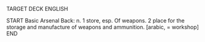 TARGET DECK
ENGLISH

START
Basic
Arsenal
Back: n. 1 store, esp. Of weapons. 2 place for the storage and manufacture of weapons and ammunition. [arabic, = workshop]
END
